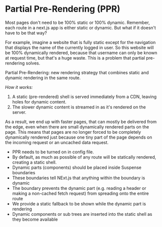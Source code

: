 # Partial Pre-Rendering (PPR)

Most pages don't need to be 100% static or 100% dynamic. Remember, each route in a next.js app is either static or dynamic. But what if it doesn't have to be that way?

For example, imagine a website that is fully static except for the navigation that displays the name of the currently logged in user. So this website will be 100% dynamically rendered, because that username can only be known at request time, but that's a huge waste. This is a problem that partial pre-rendering solves.

Partial Pre-Rendering: new rendering strategy that combines static and dynamic rendering in the same route.

_How it works:_

1. A static (pre-rendered) shell is served immediately from a CDN, leaving holes for dynamic content.
2. The slower dynamic content is streamed in as it's rendered on the server.

As a result, we end up with faster pages, that can mostly be delivered from the edge, even when there are small dynamically rendered parts on the page. This means that pages are no longer forced to be completely dynamically rendered just because one tiny part of the page depends on the incoming request or an uncached data request.

- PPR needs to be turned on in config file.
- By default, as much as possible of any route will be statically rendered, creating a static shell.
- Dynamic parts (components) should be placed inside Suspense boundaries
- These boundaries tell NExt.js that anything within the boundary is dynamic
- The boundary prevents the dynamic part (e.g. reading a header or making a non-cached fetch request) from spreading onto the entire route
- We provide a static fallback to be shown while the dynamic part is rendering
- Dynamic components or sub trees are inserted into the static shell as they become available

